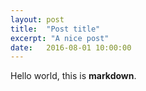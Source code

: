 ```yaml
---
layout: post
title:  "Post title"
excerpt: "A nice post"
date:   2016-08-01 10:00:00
---
```


Hello world, this is **markdown**.

